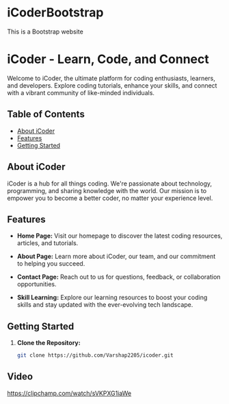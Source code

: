 # iCoderBootstrap
This is a Bootstrap website 
# iCoder - Learn, Code, and Connect

Welcome to iCoder, the ultimate platform for coding enthusiasts, learners, and developers. Explore coding tutorials, enhance your skills, and connect with a vibrant community of like-minded individuals.

## Table of Contents

- [About iCoder](#about-icoder)
- [Features](#features)
- [Getting Started](#getting-started)
  

## About iCoder

iCoder is a hub for all things coding. We're passionate about technology, programming, and sharing knowledge with the world. Our mission is to empower you to become a better coder, no matter your experience level.

## Features

- **Home Page:** Visit our homepage to discover the latest coding resources, articles, and tutorials.

- **About Page:** Learn more about iCoder, our team, and our commitment to helping you succeed.

- **Contact Page:** Reach out to us for questions, feedback, or collaboration opportunities.

- **Skill Learning:** Explore our learning resources to boost your coding skills and stay updated with the ever-evolving tech landscape.

## Getting Started

1. **Clone the Repository:**
   ```bash
   git clone https://github.com/Varshap2205/icoder.git


## Video
https://clipchamp.com/watch/sVKPXG1iaWe


   









